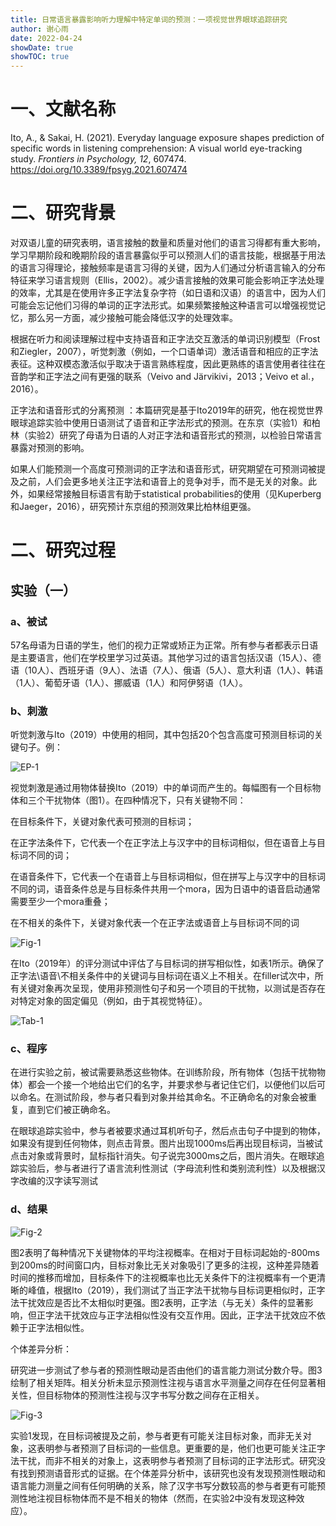 ```yaml
---
title: 日常语言暴露影响听力理解中特定单词的预测：一项视觉世界眼球追踪研究 
author: 谢心雨
date: 2022-04-24
showDate: true
showTOC: true
---
```


# 一、文献名称

Ito, A., & Sakai, H. (2021). Everyday language exposure shapes prediction of specific words in listening comprehension: A visual world eye-tracking study. *Frontiers in Psychology, 12*, 607474. https://doi.org/10.3389/fpsyg.2021.607474

# 二、研究背景

对双语儿童的研究表明，语言接触的数量和质量对他们的语言习得都有重大影响，学习早期阶段和晚期阶段的语言暴露似乎可以预测人们的语言技能，根据基于用法的语言习得理论，接触频率是语言习得的关键，因为人们通过分析语言输入的分布特征来学习语言规则（Ellis，2002）。减少语言接触的效果可能会影响正字法处理的效率，尤其是在使用许多正字法复杂字符（如日语和汉语）的语言中，因为人们可能会忘记他们习得的单词的正字法形式。如果频繁接触这种语言可以增强视觉记忆，那么另一方面，减少接触可能会降低汉字的处理效率。

根据在听力和阅读理解过程中支持语音和正字法交互激活的单词识别模型（Frost和Ziegler，2007），听觉刺激（例如，一个口语单词）激活语音和相应的正字法表征。这种双模态激活似乎取决于语言熟练程度，因此更熟练的语言使用者往往在音韵学和正字法之间有更强的联系（Veivo and Järvikivi，2013；Veivo et al.，2016）。

正字法和语音形式的分离预测 ：本篇研究是基于Ito2019年的研究，他在视觉世界眼球追踪实验中使用日语测试了语音和正字法形式的预测。在东京（实验1）和柏林（实验2）研究了母语为日语的人对正字法和语音形式的预测，以检验日常语言暴露对预测的影响。

如果人们能预测一个高度可预测词的正字法和语音形式，研究期望在可预测词被提及之前，人们会更多地关注正字法和语音上的竞争对手，而不是无关的对象。此外，如果经常接触目标语言有助于statistical probabilities的使用（见Kuperberg和Jaeger，2016），研究预计东京组的预测效果比柏林组更强。

# 二、研究过程

## 实验（一）

### a、被试

57名母语为日语的学生，他们的视力正常或矫正为正常。所有参与者都表示日语是主要语言，他们在学校里学习过英语。其他学习过的语言包括汉语（15人）、德语（10人）、西班牙语（9人）、法语（7人）、俄语（5人）、意大利语（1人）、韩语（1人）、葡萄牙语（1人）、挪威语（1人）和阿伊努语（1人）。

### b、刺激

听觉刺激与Ito（2019）中使用的相同，其中包括20个包含高度可预测目标词的关键句子。例：

![EP-1]()

视觉刺激是通过用物体替换Ito（2019）中的单词而产生的。每幅图有一个目标物体和三个干扰物体（图1）。在四种情况下，只有关键物不同：

在目标条件下，关键对象代表可预测的目标词；

在正字法条件下，它代表一个在正字法上与汉字中的目标词相似，但在语音上与目标词不同的词；

在语音条件下，它代表一个在语音上与目标词相似，但在拼写上与汉字中的目标词不同的词，语音条件总是与目标条件共用一个mora，因为日语中的语音启动通常需要至少一个mora重叠；

在不相关的条件下，关键对象代表一个在正字法或语音上与目标词不同的词 

![Fig-1]()

在Ito（2019年）的评分测试中评估了与目标词的拼写相似性，如表1所示。确保了正字法\语音\不相关条件中的关键词与目标词在语义上不相关。在filler试次中，所有关键对象再次呈现，使用非预测性句子和另一个项目的干扰物，以测试是否存在对特定对象的固定偏见（例如，由于其视觉特征）。

![Tab-1]()

### c、程序

在进行实验之前，被试需要熟悉这些物体。在训练阶段，所有物体（包括干扰物物体）都会一个接一个地给出它们的名字，并要求参与者记住它们，以便他们以后可以命名。在测试阶段，参与者只看到对象并给其命名。不正确命名的对象会被重复，直到它们被正确命名。

在眼球追踪实验中，参与者被要求通过耳机听句子，然后点击句子中提到的物体，如果没有提到任何物体，则点击背景。图片出现1000ms后再出现目标词，当被试点击对象或背景时，鼠标指针消失。句子说完3000ms之后，图片消失。在眼球追踪实验后，参与者进行了语言流利性测试（字母流利性和类别流利性）以及根据汉字改编的汉字读写测试

### d、结果

![Fig-2]()

图2表明了每种情况下关键物体的平均注视概率。在相对于目标词起始的-800ms到200ms的时间窗口内，目标对象比无关对象吸引了更多的注视，这种差异随着时间的推移而增加，目标条件下的注视概率也比无关条件下的注视概率有一个更清晰的峰值，根据Ito（2019），我们测试了当正字法干扰物与目标词更相似时，正字法干扰效应是否比不太相似时更强。图2表明，正字法（与无关）条件的显著影响，但正字法干扰效应与正字法相似性没有交互作用。因此，正字法干扰效应不依赖于正字法相似性。 

个体差异分析：

研究进一步测试了参与者的预测性眼动是否由他们的语言能力测试分数介导。图3绘制了相关矩阵。相关分析未显示预测性注视与语言水平测量之间存在任何显著相关性，但目标物体的预测性注视与汉字书写分数之间存在正相关。

![Fig-3]()

实验1发现，在目标词被提及之前，参与者更有可能关注目标对象，而非无关对象，这表明参与者预测了目标词的一些信息。更重要的是，他们也更可能关注正字法干扰，而非不相关的对象上，这表明参与者预测了目标词的正字法形式。研究没有找到预测语音形式的证据。在个体差异分析中，该研究也没有发现预测性眼动和语言能力测量之间有任何明确的关系，除了汉字书写分数较高的参与者更有可能预测性地注视目标物体而不是不相关的物体（然而，在实验2中没有发现这种效应）。 